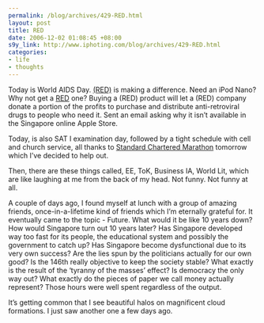 ```yaml
--- 
permalink: /blog/archives/429-RED.html
layout: post
title: RED
date: 2006-12-02 01:08:45 +08:00
s9y_link: http://www.iphoting.com/blog/archives/429-RED.html
categories: 
- life
- thoughts
---
```

<p class="whiteline"><p>Today is World AIDS Day. <a onclick="_gaq.push(['_trackPageview', '/extlink/joinred.com/']);"  href="http://joinred.com/">(RED)</a> is making a difference. Need an iPod Nano? Why not get a <a onclick="_gaq.push(['_trackPageview', '/extlink/www.apple.com/ipodnano/red/']);"  href="http://www.apple.com/ipodnano/red/">RED</a> one? Buying a (RED) product will let a (RED) company donate a portion of the profits to purchase and distribute anti-retroviral drugs to people who need it. Sent an email asking why it isn&#8217;t available in the Singapore online Apple Store.</p>
</p><p class="whiteline"><p>Today, is also SAT I examination day, followed by a tight schedule with cell and church service, all thanks to <a onclick="_gaq.push(['_trackPageview', '/extlink/www.singaporemarathon.com/']);"  href="http://www.singaporemarathon.com/">Standard Chartered Marathon</a> tomorrow which I&#8217;ve decided to help out.</p>
</p><p class="whiteline"><p>Then, there are these things called, EE, ToK, Business IA, World Lit, which are like laughing at me from the back of my head. Not funny. Not funny at all.</p>
</p><p class="whiteline"><p>A couple of days ago, I found myself at lunch with a group of amazing friends, once-in-a-lifetime kind of friends which I&#8217;m eternally grateful for. It eventually came to the topic - Future. What would it be like 10 years down? How would Singapore turn out 10 years later? Has Singapore developed way too fast for its people, the educational system and possibly the government to catch up? Has Singapore become dysfunctional due to its very own success? Are the lies spun by the politicians actually for our own good? Is the 146th really objective to keep the society stable? What exactly is the result of the &#8216;tyranny of the masses&#8217; effect? Is democracy the only way out? What exactly do the pieces of paper we call money actually represent? Those hours were well spent regardless of the output.</p>
</p><p class="break"><p>It&#8217;s getting common that I see beautiful halos on magnificent cloud formations. I just saw another one a few days ago.</p></p>
